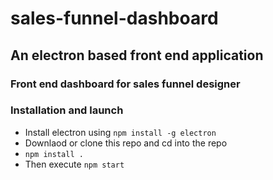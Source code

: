 # sales-funnel-dashboard

## An electron based front end application

### Front end dashboard for sales funnel designer

### Installation and launch

* Install electron using ```npm install -g electron```
* Downlaod or clone this repo and cd into the repo
* ```npm install .```
* Then execute ```npm start``` 
